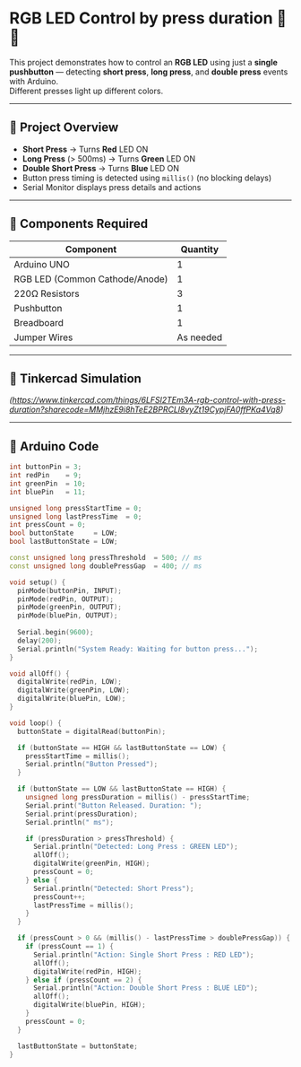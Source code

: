 # RGB LED Control by press duration 🎨🔘

This project demonstrates how to control an **RGB LED** using just a **single pushbutton** — detecting **short press**, **long press**, and **double press** events with Arduino.  
Different presses light up different colors.

---

## 🔧 Project Overview

- **Short Press** → Turns **Red** LED ON  
- **Long Press** (> 500ms) → Turns **Green** LED ON  
- **Double Short Press** → Turns **Blue** LED ON  
- Button press timing is detected using `millis()` (no blocking delays)  
- Serial Monitor displays press details and actions

---

## 🧾 Components Required

| Component        | Quantity |
|------------------|----------|
| Arduino UNO      | 1        |
| RGB LED (Common Cathode/Anode) | 1 |
| 220Ω Resistors   | 3        |
| Pushbutton       | 1        |
| Breadboard       | 1        |
| Jumper Wires     | As needed |

---

## 🔗 Tinkercad Simulation
*(https://www.tinkercad.com/things/6LFSl2TEm3A-rgb-control-with-press-duration?sharecode=MMjhzE9i8hTeE2BPRCLl8vyZt19CypjFA0ffPKa4Vq8)*

---

## 🧠 Arduino Code

```cpp
int buttonPin = 3;     
int redPin    = 9;     
int greenPin  = 10;    
int bluePin   = 11;    

unsigned long pressStartTime = 0;
unsigned long lastPressTime  = 0;
int pressCount = 0;
bool buttonState     = LOW;
bool lastButtonState = LOW;

const unsigned long pressThreshold  = 500; // ms
const unsigned long doublePressGap  = 400; // ms

void setup() {
  pinMode(buttonPin, INPUT);
  pinMode(redPin, OUTPUT);
  pinMode(greenPin, OUTPUT);
  pinMode(bluePin, OUTPUT);
  
  Serial.begin(9600);
  delay(200);
  Serial.println("System Ready: Waiting for button press...");
}

void allOff() {
  digitalWrite(redPin, LOW);
  digitalWrite(greenPin, LOW);
  digitalWrite(bluePin, LOW);
}

void loop() {
  buttonState = digitalRead(buttonPin);

  if (buttonState == HIGH && lastButtonState == LOW) {
    pressStartTime = millis();
    Serial.println("Button Pressed");
  }

  if (buttonState == LOW && lastButtonState == HIGH) {
    unsigned long pressDuration = millis() - pressStartTime;
    Serial.print("Button Released. Duration: ");
    Serial.print(pressDuration);
    Serial.println(" ms");

    if (pressDuration > pressThreshold) {
      Serial.println("Detected: Long Press : GREEN LED");
      allOff();
      digitalWrite(greenPin, HIGH);
      pressCount = 0;
    } else {
      Serial.println("Detected: Short Press");
      pressCount++;
      lastPressTime = millis();
    }
  }

  if (pressCount > 0 && (millis() - lastPressTime > doublePressGap)) {
    if (pressCount == 1) {
      Serial.println("Action: Single Short Press : RED LED");
      allOff();
      digitalWrite(redPin, HIGH);
    } else if (pressCount == 2) {
      Serial.println("Action: Double Short Press : BLUE LED");
      allOff();
      digitalWrite(bluePin, HIGH);
    }
    pressCount = 0;
  }

  lastButtonState = buttonState;
}

